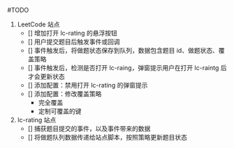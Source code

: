 #TODO

1. LeetCode 站点
   - [] 增加打开 lc-rating 的悬浮按钮
   - [] 用户提交题目后触发事件或回调
   - [] 事件触发后，将做题状态保存到队列，数据包含题目 id、做题状态、覆盖策略
   - [] 事件触发后，检测是否打开 lc-raing，弹窗提示用户在打开 lc-raintg 后才会更新状态
   - [] 添加配置：禁用打开 lc-rating 的弹窗提示
   - [] 添加配置：修改覆盖策略
     - 完全覆盖
     - 定制可覆盖的键
2. lc-rating 站点
   - [] 捕获题目提交的事件，以及事件带来的数据
   - [] 将做题队列数据传递给站点脚本，按照策略更新题目状态
